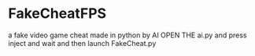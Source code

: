 # FakeCheatFPS
 a fake video game cheat made in python by AI
 OPEN THE ai.py and press inject and wait and then launch FakeCheat.py
